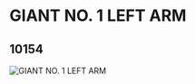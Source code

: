 # GIANT NO. 1 LEFT ARM
## 10154
![GIANT NO. 1 LEFT ARM](https://lc-www-live-s.legocdn.com/media/bricks/5/2/6005100.jpg)